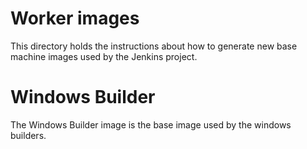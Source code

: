 # Worker images

This directory holds the instructions about how to generate new base machine images used by the
Jenkins project.

# Windows Builder

The Windows Builder image is the base image used by the windows builders.
